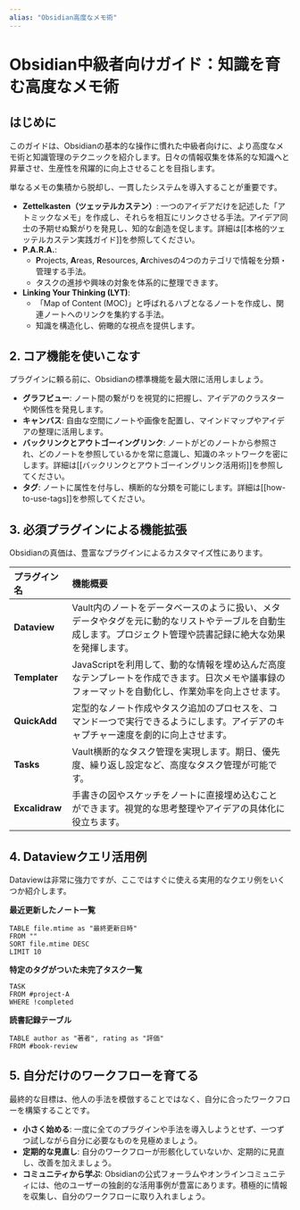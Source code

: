 ```yaml
---
alias: "Obsidian高度なメモ術"
---
```


# Obsidian中級者向けガイド：知識を育む高度なメモ術

## はじめに

このガイドは、Obsidianの基本的な操作に慣れた中級者向けに、より高度なメモ術と知識管理のテクニックを紹介します。日々の情報収集を体系的な知識へと昇華させ、生産性を飛躍的に向上させることを目指します。


単なるメモの集積から脱却し、一貫したシステムを導入することが重要です。

*   **Zettelkasten（ツェッテルカステン）**: 一つのアイデアだけを記述した「アトミックなメモ」を作成し、それらを相互にリンクさせる手法。アイデア同士の予期せぬ繋がりを発見し、知的な創造を促します。詳細は[[本格的ツェッテルカステン実践ガイド]]を参照してください。
*   **P.A.R.A.**:
    *   **P**rojects, **A**reas, **R**esources, **A**rchivesの4つのカテゴリで情報を分類・管理する手法。
    *   タスクの進捗や興味の対象を体系的に整理できます。
*   **Linking Your Thinking (LYT)**:
    *   「Map of Content (MOC)」と呼ばれるハブとなるノートを作成し、関連ノートへのリンクを集約する手法。
    *   知識を構造化し、俯瞰的な視点を提供します。

## 2. コア機能を使いこなす

プラグインに頼る前に、Obsidianの標準機能を最大限に活用しましょう。

*   **グラフビュー**: ノート間の繋がりを視覚的に把握し、アイデアのクラスターや関係性を発見します。
*   **キャンバス**: 自由な空間にノートや画像を配置し、マインドマップやアイデアの整理に活用します。
*   **バックリンクとアウトゴーイングリンク**: ノートがどのノートから参照され、どのノートを参照しているかを常に意識し、知識のネットワークを密にします。詳細は[[バックリンクとアウトゴーイングリンク活用術]]を参照してください。
*   **タグ**: ノートに属性を付与し、横断的な分類を可能にします。詳細は[[how-to-use-tags]]を参照してください。

## 3. 必須プラグインによる機能拡張

Obsidianの真価は、豊富なプラグインによるカスタマイズ性にあります。

| プラグイン名 | 機能概要 |
| :--- | :--- |
| **Dataview** | Vault内のノートをデータベースのように扱い、メタデータやタグを元に動的なリストやテーブルを自動生成します。プロジェクト管理や読書記録に絶大な効果を発揮します。 |
| **Templater** | JavaScriptを利用して、動的な情報を埋め込んだ高度なテンプレートを作成できます。日次メモや議事録のフォーマットを自動化し、作業効率を向上させます。 |
| **QuickAdd** | 定型的なノート作成やタスク追加のプロセスを、コマンド一つで実行できるようにします。アイデアのキャプチャー速度を劇的に向上させます。 |
| **Tasks** | Vault横断的なタスク管理を実現します。期日、優先度、繰り返し設定など、高度なタスク管理が可能です。 |
| **Excalidraw** | 手書きの図やスケッチをノートに直接埋め込むことができます。視覚的な思考整理やアイデアの具体化に役立ちます。 |

## 4. Dataviewクエリ活用例

Dataviewは非常に強力ですが、ここではすぐに使える実用的なクエリ例をいくつか紹介します。

**最近更新したノート一覧**
```dataview
TABLE file.mtime as "最終更新日時"
FROM ""
SORT file.mtime DESC
LIMIT 10
```

**特定のタグがついた未完了タスク一覧**
```dataview
TASK
FROM #project-A 
WHERE !completed
```

**読書記録テーブル**
```dataview
TABLE author as "著者", rating as "評価"
FROM #book-review 
```

## 5. 自分だけのワークフローを育てる

最終的な目標は、他人の手法を模倣することではなく、自分に合ったワークフローを構築することです。

*   **小さく始める**: 一度に全てのプラグインや手法を導入しようとせず、一つずつ試しながら自分に必要なものを見極めましょう。
*   **定期的な見直し**: 自分のワークフローが形骸化していないか、定期的に見直し、改善を加えましょう。
*   **コミュニティから学ぶ**: Obsidianの公式フォーラムやオンラインコミュニティには、他のユーザーの独創的な活用事例が豊富にあります。積極的に情報を収集し、自分のワークフローに取り入れましょう。
